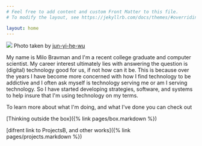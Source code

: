 ```yaml
---
# Feel free to add content and custom Front Matter to this file.
# To modify the layout, see https://jekyllrb.com/docs/themes/#overriding-theme-defaults

layout: home
---
```

![](/img/headshot.jpg)
Photo taken by <a href= "https://www.linkedin.com/in/jun-yi-he-wu/">jun-yi-he-wu<a>

My name is Milo Bravman and I'm a recent college graduate and computer scientist. My career interest ultimately lies with answering the question is (digital) technology good for us, if not how can it be. This is because over the years I have become more concerned with how I find technology to be addictive and I often ask myself is technology serving me or am I serving technology. So I have started developing strategies, software, and systems to help insure that I'm using technology on my terms.

To learn more about what I'm doing, and what I've done you can check out

[Thinking outside the box]({% link pages/box.markdown %}) 

[difrent link to ProjectsB, and other works]({% link pages/projects.markdown %})


